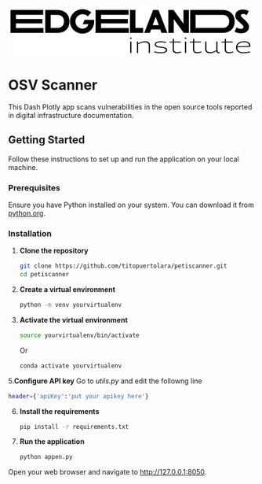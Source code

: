 ![App Screenshot](https://github.com/titopuertolara/petiscanner/blob/main/assets/logo.png)
# OSV Scanner

This Dash Plotly app scans vulnerabilities in the open source tools reported in digital infrastructure documentation.

## Getting Started

Follow these instructions to set up and run the application on your local machine.

### Prerequisites

Ensure you have Python installed on your system. You can download it from [python.org](https://www.python.org/).

### Installation

1. **Clone the repository**

   ```bash
   git clone https://github.com/titopuertolara/petiscanner.git
   cd petiscanner

2. **Create a virtual environment**
   ```bash
   python -m venv yourvirtualenv

3. **Activate the virtual environment**
   ```bash
   source yourvirtualenv/bin/activate
   ```
   Or

   ```bash
   conda activate yourvirtualenv
   ```
   

   

5.**Configure API key**
   Go to *utils.py* and edit the followng line
   ```bash
   header={'apiKey':'put your apikey here'}
   ```
6. **Install the requirements**
   ```bash
   pip install -r requirements.txt

7. **Run the application**
   ```bash
   python appen.py


Open your web browser and navigate to http://127.0.0.1:8050.



   
   


